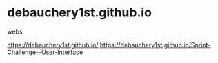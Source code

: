 # debauchery1st.github.io

webs

https://debauchery1st.github.io/
https://debauchery1st.github.io/Sprint-Challenge--User-Interface
